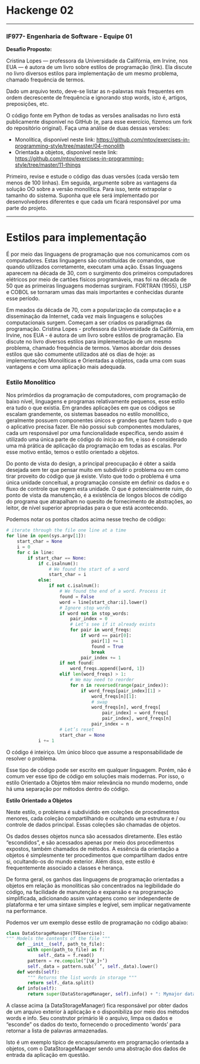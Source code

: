 # Hackenge 02

------

### IF977- Engenharia de Software - Equipe 01

**Desafio Proposto:**

Cristina Lopes — professora da Universidade da Califórnia, em Irvine, nos EUA — é autora de um livro sobre estilos de programação (link). Ela discute no livro diversos estilos para implementação de um mesmo problema, chamado frequência de termos.

Dado um arquivo texto, deve-se listar as n-palavras mais frequentes em ordem decrescente de frequência e ignorando stop words, isto é, artigos, preposições, etc.

O código fonte em Python de todas as versões analisadas no livro está publicamente disponível no GitHub (e, para esse exercício, fizemos um fork do repositório original). Faça uma análise de duas dessas versões:

- Monolítica, disponível neste link: https://github.com/mtov/exercises-in-programming-style/tree/master/04-monolith 
- Orientada a objetos, disponível neste link: https://github.com/mtov/exercises-in-programming-style/tree/master/11-things

Primeiro, revise e estude o código das duas versões (cada versão tem menos de 100 linhas). Em seguida, argumente sobre as vantagens da solução OO sobre a versão monolítica. Para isso, tente extrapolar o tamanho do sistema. Suponha que ele será implementado por desenvolvedores diferentes e que cada um ficará responsável por uma parte do projeto.

------

# **Estilos para implementação**

É por meio das linguagens de programação que nos comunicamos com os computadores. Estas linguagens são constituídas de comandos, que quando utilizados corretamente, executam uma ação. Essas linguagens aparecem na década de 30, com o surgimento dos primeiros computadores elétricos por meio de cartões físicos programáveis, mas foi na década de 50 que as primeiras linguagens modernas surgiram. FORTRAN (1955), LISP e COBOL se tornaram umas das mais importantes e conhecidas durante esse período.

Em meados da década de 70, com a popularização da computação e a disseminação da Internet, cada vez mais linguagens e soluções computacionais surgem. Começam a ser criados os paradigmas da programação. Cristina Lopes - professora da Universidade da Califórnia, em Irvine, nos EUA - é autora de um livro sobre estilos de programação. Ela discute no livro diversos estilos para implementação de um mesmo problema, chamado frequência de termos. Vamos abordar dois desses estilos que são comumente utilizados até os dias de hoje: as implementações Monolíticas e Orientadas a objetos, cada uma com suas vantagens e com uma aplicação mais adequada.

### Estilo Monolítico

Nos primórdios da programação de computadores, com programação de baixo nível, linguagens e programas relativamente pequenos, esse estilo era tudo o que existia.
Em grandes aplicações em que os códigos se escalam grandemente, os sistemas baseados no estilo monolítico, geralmente possuem componentes únicos e grandes que fazem tudo o que o aplicativo precisa fazer. Ele não possui sub componentes modulares, cada um responsável por uma funcionalidade específica, sendo assim é utilizado uma única parte de código do início ao fim, e isso é considerado uma má prática de aplicação da programação em todas as escalas. Por esse motivo então, temos o estilo orientado a objetos.

Do ponto de vista do design, a principal preocupação é obter a saída desejada sem ter que pensar muito em subdividir o problema ou em como tirar proveito do código que já existe. Visto que todo o problema é uma única unidade conceitual, a programação consiste em definir os dados e o fluxo de controle que regem esta unidade. O que é potencialmente ruim, do ponto de vista da manutenção, é a existência de longos blocos de código do programa que atrapalham no quesito de fornecimento de abstrações, ao leitor, de nível superior apropriadas para o que está acontecendo.

Podemos notar os pontos citados acima nesse trecho de código:

```python
# iterate through the file one line at a time
for line in open(sys.argv[1]):
	start_char = None
	i = 0
	for c in line:
		if start_char == None:
			if c.isalnum():
				# We found the start of a word
				start_char = i
			else:
				if not c.isalnum():
					# We found the end of a word. Process it
					found = False
					word = line[start_char:i].lower()
					# Ignore stop words
					if word not in stop_words:
						pair_index = 0
						# Let’s see if it already exists
						for pair in word_freqs:
							if word == pair[0]:
								pair[1] += 1
								found = True
								break
							pair_index += 1
					if not found:
						word_freqs.append([word, 1])
					elif len(word_freqs) > 1:
						# We may need to reorder
						for n in reversed(range(pair_index)):
							if word_freqs[pair_index][1] >
								word_freqs[n][1]:
								# swap
								word_freqs[n], word_freqs[
									pair_index] = word_freqs[
									pair_index], word_freqs[n]
								pair_index = n
					# Let’s reset
					start_char = None
			i += 1
```

O código é inteiriço. Um único bloco que assume a responsabilidade de resolver o problema.

Esse tipo de código pode ser escrito em qualquer linguagem. Porém, não é comum ver esse tipo de código em soluções mais modernas. Por isso, o estilo Orientado a Objetos têm maior relevância no mundo moderno, onde há uma separação por métodos dentro do código.

**Estilo Orientado a Objetos**

Neste estilo, o problema é subdividido em coleções de procedimentos menores, cada coleção compartilhando e ocultando uma estrutura e / ou controle de dados principal. Essas coleções são chamadas de objetos.

Os dados desses objetos nunca são acessados diretamente. Eles estão “escondidos”, e são acessados apenas por meio dos procedimentos expostos, também chamados de métodos. A essência da orientação a objetos é simplesmente ter procedimentos que compartilham dados entre si, ocultando-os do mundo exterior. Além disso, este estilo é frequentemente associado a classes e herança.

De forma geral, os ganhos das linguagens de programação orientadas a objetos em relação às monolíticas são concentrados na legibilidade do código, na facilidade de manutenção e expansão e na programação simplificada, adicionando assim vantagens como ser independente de plataforma e ter uma sintaxe simples e legível, sem implicar negativamente na performance.

Podemos ver um exemplo desse estilo de programação no código abaixo:

```python
class DataStorageManager(TFExercise):
""" Models the contents of the file """
	def __init__(self, path_to_file):
		with open(path_to_file) as f:
			self._data = f.read()
		pattern = re.compile(’[\W_]+’)
		self._data = pattern.sub(’ ’, self._data).lower()
	def words(self):
		""" Returns the list words in storage """
		return self._data.split()
	def info(self):
		return super(DataStorageManager, self).info() + ": Mymajor data structure is a " + self._data.__class__.__name__
```

A classe acima (a DataStorageManager) fica responsável por obter dados de um arquivo exterior à aplicação e o disponibiliza por meio dos métodos words e info. Seu construtor primário lê o arquivo, limpa os dados e “esconde” os dados do texto, fornecendo o procedimento ‘words’ para retornar a lista de palavras armazenadas. 

Isto é um exemplo típico de encapsulamento em programação orientada a objetos, com o DataStorageManager sendo uma abstração dos dados de entrada da aplicação em questão.
